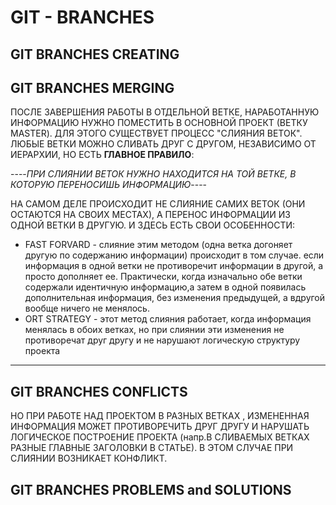 # GIT - BRANCHES

## GIT BRANCHES CREATING

## GIT BRANCHES MERGING

ПОСЛЕ ЗАВЕРШЕНИЯ РАБОТЫ В ОТДЕЛЬНОЙ ВЕТКЕ, НАРАБОТАННУЮ ИНФОРМАЦИЮ НУЖНО ПОМЕСТИТЬ В ОСНОВНОЙ ПРОЕКТ (ВЕТКУ MASTER). ДЛЯ ЭТОГО СУЩЕСТВУЕТ ПРОЦЕСС "СЛИЯНИЯ ВЕТОК". ЛЮБЫЕ ВЕТКИ МОЖНО СЛИВАТЬ ДРУГ С ДРУГОМ, НЕЗАВИСИМО ОТ ИЕРАРХИИ, НО ЕСТЬ **ГЛАВНОЕ ПРАВИЛО**:

----*ПРИ СЛИЯНИИ ВЕТОК НУЖНО НАХОДИТСЯ НА ТОЙ ВЕТКЕ, В КОТОРУЮ ПЕРЕНОСИШЬ ИНФОРМАЦИЮ*----

НА САМОМ ДЕЛЕ ПРОИСХОДИТ НЕ СЛИЯНИЕ САМИХ ВЕТОК (ОНИ ОСТАЮТСЯ НА СВОИХ МЕСТАХ), А ПЕРЕНОС ИНФОРМАЦИИ ИЗ ОДНОЙ ВЕТКИ В ДРУГУЮ. И ЗДЕСЬ ЕСТЬ СВОИ ОСОБЕННОСТИ:
* FAST FORVARD - слияние этим методом (одна ветка догоняет другую по содержанию информации) происходит в том случае. если информация в одной ветки не противоречит информации в другой, а просто дополняет ее. Практически, когда изначально обе ветки содержали идентичную информацию,а затем в одной появилась дополнительная информация, без изменения предыдущей, а вдругой вообще ничего не менялось.
* ORT STRATEGY - этот метод слияния работает, когда информация менялась в обоих ветках, но при слиянии эти изменения не противоречат друг другу и не нарушают логическую структуру проекта
----

## GIT BRANCHES CONFLICTS

НО ПРИ РАБОТЕ НАД ПРОЕКТОМ В РАЗНЫХ ВЕТКАХ , ИЗМЕНЕННАЯ ИНФОРМАЦИЯ МОЖЕТ ПРОТИВОРЕЧИТЬ ДРУГ ДРУГУ
И НАРУШАТЬ ЛОГИЧЕСКОЕ ПОСТРОЕНИЕ ПРОЕКТА (напр.В СЛИВАЕМЫХ ВЕТКАХ РАЗНЫЕ ГЛАВНЫЕ ЗАГОЛОВКИ В СТАТЬЕ). В ЭТОМ СЛУЧАЕ ПРИ СЛИЯНИИ ВОЗНИКАЕТ КОНФЛИКТ.

## GIT BRANCHES PROBLEMS and SOLUTIONS